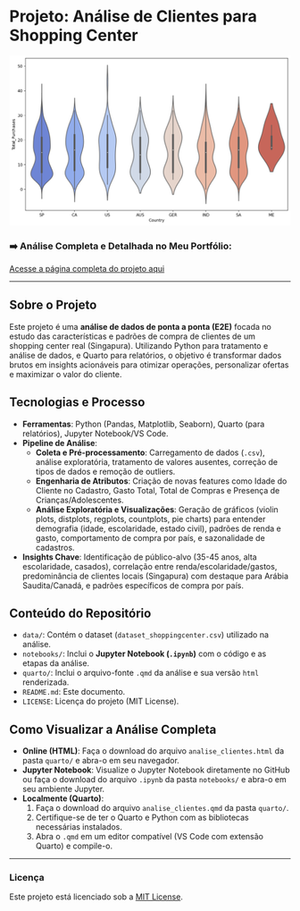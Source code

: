 # Projeto: Análise de Clientes para Shopping Center

![Preview da Análise](quarto/capa.png)

### ➡️ Análise Completa e Detalhada no Meu Portfólio:
[Acesse a página completa do projeto aqui](https://ferreiragabrielw.github.io/portfolio-gabriel/projetos/DataAnalytics/1CustumerShoppingCenter/1AnaliseDadosShoppingCenter.html)

---

## Sobre o Projeto

Este projeto é uma **análise de dados de ponta a ponta (E2E)** focada no estudo das características e padrões de compra de clientes de um shopping center real (Singapura). Utilizando Python para tratamento e análise de dados, e Quarto para relatórios, o objetivo é transformar dados brutos em insights acionáveis para otimizar operações, personalizar ofertas e maximizar o valor do cliente.

## Tecnologias e Processo

* **Ferramentas**: Python (Pandas, Matplotlib, Seaborn), Quarto (para relatórios), Jupyter Notebook/VS Code.
* **Pipeline de Análise**:
    * **Coleta e Pré-processamento**: Carregamento de dados (`.csv`), análise exploratória, tratamento de valores ausentes, correção de tipos de dados e remoção de outliers.
    * **Engenharia de Atributos**: Criação de novas features como Idade do Cliente no Cadastro, Gasto Total, Total de Compras e Presença de Crianças/Adolescentes.
    * **Análise Exploratória e Visualizações**: Geração de gráficos (violin plots, distplots, regplots, countplots, pie charts) para entender demografia (idade, escolaridade, estado civil), padrões de renda e gasto, comportamento de compra por país, e sazonalidade de cadastros.
* **Insights Chave**: Identificação de público-alvo (35-45 anos, alta escolaridade, casados), correlação entre renda/escolaridade/gastos, predominância de clientes locais (Singapura) com destaque para Arábia Saudita/Canadá, e padrões específicos de compra por país.

## Conteúdo do Repositório

* `data/`: Contém o dataset (`dataset_shoppingcenter.csv`) utilizado na análise.
* `notebooks/`: Inclui o **Jupyter Notebook (`.ipynb`)** com o código e as etapas da análise.
* `quarto/`: Inclui o arquivo-fonte `.qmd` da análise e sua versão `html` renderizada.
* `README.md`: Este documento.
* `LICENSE`: Licença do projeto (MIT License).

## Como Visualizar a Análise Completa

* **Online (HTML)**: Faça o download do arquivo `analise_clientes.html` da pasta `quarto/` e abra-o em seu navegador.
* **Jupyter Notebook**: Visualize o Jupyter Notebook diretamente no GitHub ou faça o download do arquivo `.ipynb` da pasta `notebooks/` e abra-o em seu ambiente Jupyter.
* **Localmente (Quarto)**:
    1.  Faça o download do arquivo `analise_clientes.qmd` da pasta `quarto/`.
    2.  Certifique-se de ter o Quarto e Python com as bibliotecas necessárias instalados.
    3.  Abra o `.qmd` em um editor compatível (VS Code com extensão Quarto) e compile-o.

---

### Licença

Este projeto está licenciado sob a [MIT License](LICENSE).